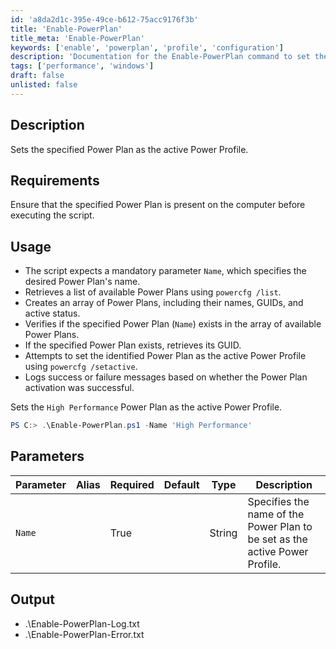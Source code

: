 ```yaml
---
id: 'a8da2d1c-395e-49ce-b612-75acc9176f3b'
title: 'Enable-PowerPlan'
title_meta: 'Enable-PowerPlan'
keywords: ['enable', 'powerplan', 'profile', 'configuration']
description: 'Documentation for the Enable-PowerPlan command to set the specified Power Plan as the active Power Profile.'
tags: ['performance', 'windows']
draft: false
unlisted: false
---
```


## Description

Sets the specified Power Plan as the active Power Profile.

## Requirements

Ensure that the specified Power Plan is present on the computer before executing the script.

## Usage

- The script expects a mandatory parameter `Name`, which specifies the desired Power Plan's name.
- Retrieves a list of available Power Plans using `powercfg /list`.
- Creates an array of Power Plans, including their names, GUIDs, and active status.
- Verifies if the specified Power Plan (`Name`) exists in the array of available Power Plans.
- If the specified Power Plan exists, retrieves its GUID.
- Attempts to set the identified Power Plan as the active Power Profile using `powercfg /setactive`.
- Logs success or failure messages based on whether the Power Plan activation was successful.

Sets the `High Performance` Power Plan as the active Power Profile.

```powershell
PS C:> .\Enable-PowerPlan.ps1 -Name 'High Performance'
```

## Parameters

| Parameter         | Alias | Required  | Default   | Type      | Description                                                                |
| ----------------- | ----- | --------- | --------- | --------- | -------------------------------------------------------------------------- |
| `Name`            |       | True      |           | String    | Specifies the name of the Power Plan to be set as the active Power Profile. |

## Output

- .\\Enable-PowerPlan-Log.txt
- .\\Enable-PowerPlan-Error.txt



